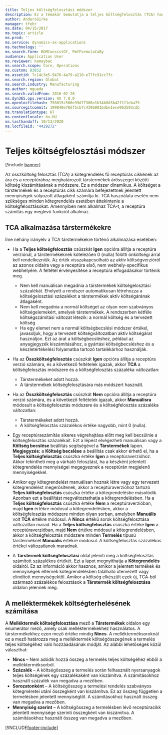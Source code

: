 ```yaml
---
title: Teljes költségfelosztási módszer
description: Ez a témakör bemutatja a teljes költségfelosztás (TCA) használatának irányelveit. A TCA egy számítási módszer, amely a köteghez tartozó fő receptúracikk és a receptúrában meghatározott társtermékek közötti költséget adja meg.
author: AndersGirke
manager: tfehr
ms.date: 04/15/2017
ms.topic: article
ms.prod: ''
ms.service: dynamics-ax-applications
ms.technology: ''
ms.search.form: BOMConsistOf, PmfFormulaCoBy
audience: Application User
ms.reviewer: kamaybac
ms.search.scope: Core, Operations
ms.custom: 83852
ms.assetid: 7c14c3e5-9476-4a79-a210-e77fc91cc7fc
ms.search.region: Global
ms.search.industry: Manufacturing
ms.author: mguada
ms.search.validFrom: 2016-02-28
ms.dyn365.ops.version: AX 7.0.0
ms.openlocfilehash: 758015c566e39df7306e1b34b8d3b42f1f1eba79
ms.sourcegitcommit: 199848e78df5cb7c439b001bdbe1ece963593cdb
ms.translationtype: HT
ms.contentlocale: hu-HU
ms.lasthandoff: 10/13/2020
ms.locfileid: "4429272"
---
```

# <a name="total-cost-allocation-method"></a>Teljes költségfelosztási módszer

[!include [banner](../includes/banner.md)]

Az összköltség felosztás (TCA) a kötegrendelés fő receptúrás cikkének az ára és a receptúrához meghatározott társtermékek árösszegei közötti költség kiszámításának a módszere. Ez a módszer dinamikus. A költséget a társtermékek és a receptúrás cikk számára befejezettnek jelentett mennyiségek súlyozott átlagaként számítja ki. TCA használata esetén nem szükséges minden kötegrendelés esetében áttekintenie a költségfelosztásokat. Amennyiben nem alkalmaz TCA-t, a receptúra számítás egy meglevő funkciót alkalmaz.

## <a name="using-tca-for-coproducts"></a>TCA alkalmazása társtermékekre
Íme néhány irányelv a TCA társtermékekre történő alkalmazása esetében:

-   Ha a **Teljes költségfelosztás** csúszkát **Igen** opcióra állítja a receptúra verziónál, a társtermékeknek kötelezően 0 (nulla) fölötti önköltségi árral kell rendelkezniük. Az érték visszakapcsolható az aktív költségverzióról az azonos oldalra vagy a receptúra első, nem webhely-specifikus webhelyére. A feltétel érvényesítése a receptúra elfogadásakor történik meg.

    -   Nem kell manuálisan megadnia a társtermékek költségelosztási százalékát. Ehelyett a rendszer automatikusan létrehozza a költségelosztási százalékot a társtermékek aktív költségárának átlagaként. 
    -   Nem kell megadnia a normál költséget az olyan nem szabványos költségelemekért, amelyek társtermékek. A rendszerben kétféle költségszámítási változat létezik: a normál költség és a tervezett költség 
    -   Ha egy elemet nem a normál költségbecslési módszer értékel, javasoljuk, hogy a tervezett költségváltozatban aktív költségárat használjon. Ezt az árat a költségbecsléshez, például az anyagjegyzék kiszámításához, a gyártási költségbecsléshez és a készletértékelési folyamatba tartozó tartalékárhoz használják. 

-   Ha az **Összköltségfelosztás** csúszkát **Igen** opcióra állítja a receptúra verzió számára, és a következő feltételek igazak, akkor **TCA** a költségfelosztás módszere és a költségfelosztás százaléka változatlan:
    -   Társtermékeket adott hozzá.
    -   A társtermékek költségfelosztására más módszert használt.
-   Ha az **Összköltségfelosztás** csúszkát **Nem** opcióra állítja a receptúra verzió számára, és a következő feltételek igazak, akkor **Manuálisra** módosult a költségfelosztás módszere és a költségfelosztás százaléka változatlan:
    -   Társtermékeket adott hozzá.
    -   A költségfelosztás százalékos értéke nagyobb, mint 0 (nulla).
-   Egy receptúraszámítás sikeres végrehajtása előtt meg kell becsülnie a költségfelosztás százalékait. Ezt a lépést elvégezheti manuálisan vagy a **Költség becslése** beállítás segítségével a **Társtermékek** lapon. **Megjegyzés:** a **Költség becslése** a beállítás csak akkor érhető el, ha a **Teljes költségfelosztás** csúszka értéke **Igen** a receptúraverzióhoz. Akkor tekintheti meg a várható felosztást, ha a készként jelentett kötegrendelés mennyiségei megegyeznek a receptúrán megjelenő mennyiségekkel.
-   Amikor egy kötegrendelést manuálisan hoznak létre vagy egy tervezett kötegrendelést megerősítenek, akkor a receptúraverzióhoz tartozó **Teljes költségfelosztás** csúszka értéke a kötegrendelésbe másolódik. Azonban ezt a beállítást megváltoztathatja a kötegrendelésben. Ha a **Teljes költségfelosztás** csúszka értéke **Nem** a receptúraverzióban, majd **Igen** értékre módosul a kötegrendelésben, akkor a költségfelosztás módszere minden olyan sorban, amelyben **Manuális** volt **TCA** értékre módosul. A **Nincs** értékű sorok költségfelosztása változatlan marad. Ha a **Teljes költségfelosztás** csúszka értéke **Igen** a receptúraverzióban, majd **Nem** értékre módosul a kötegrendelésben, akkor a költségfelosztás módszere minden **Termelés** típusú társterméknél **Manuális** értékre módosul. A költségfelosztás százalékos értékei változatlanok maradnak.
-   A **Társtermék költségfelosztási** oldal jeleníti meg a költségfelosztás számított százalékos értékét. Ezt a lapot megnyithatja a **Kötegrendelés** oldalról. Ez az információ akkor hasznos, amikor a jelentett termékek és mennyiségek eltérnek kötegrendelésben található ütemezett vagy elindított mennyiségektől. Amikor a költség elkészült ezek új, TCA-ból származó százalékos felosztások a **Társtermék költségfelosztása** oldalon jelennek meg.

## <a name="calculating-the-burden-for-byproducts"></a>A melléktermékek költségterhelésének számítása
A **Melléktermék költségfelosztása** mező a **Társtermékek** oldalon egy enumerátor mező, amely csak melléktermékekhez használatos. A társtermékekhez ezen mező értéke mindig **Nincs**. A mellékterméksoroknál ez a mező határozza meg a melléktermék költségösszegének a termelés teljes költségéhez való hozzáadásának módját. Az alábbi lehetőségek közül választhat:

-   **Nincs** – Nem adódik hozzá összeg a termelés teljes költségéhez ebből a mellékterméksorból.
-   **Százalék** – A költségösszeg a termelés során felhasznált nyersanyagok teljes költségének egy százalékaként van kiszámítva. A számításokhoz használt százalék van megadva a mezőben.
-   **Sorozatonként** – A költségösszeg a termelési rendelés szabványos kötegméretei utáni összegként van kiszámítva. Ez az összeg független a termelésben jelentett mennyiségtől. A számításokhoz használt összeg van megadva a mezőben.
-   **Mennyiség szerint** – A költségösszeg a termelésben lévő receptúracikk jelentett mennyisége szerinti összegként van kiszámítva. A számításokhoz használt összeg van megadva a mezőben.






[!INCLUDE[footer-include](../../includes/footer-banner.md)]